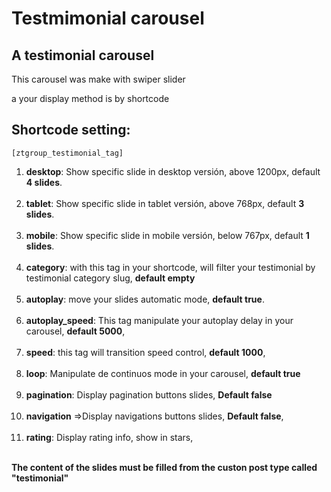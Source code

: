 # Testmimonial carousel

## A testimonial carousel

This carousel was make with swiper slider

a your display method is by shortcode

## Shortcode setting:

`[ztgroup_testimonial_tag]`

1. **desktop**: Show specific slide in desktop versión, above 1200px, default **4 slides**.<br><br>
2. **tablet**: Show specific slide in tablet versión, above 768px, default **3 slides**.<br><br>
3. **mobile**: Show specific slide in mobile versión, below 767px, default **1 slides**.<br><br>
4. **category**: with this tag in your shortcode, will filter your testimonial by testimonial category slug, **default empty**<br><br>
5. **autoplay**: move your slides automatic mode, **default true**.<br><br>
6. **autoplay_speed**: This tag manipulate your autoplay delay in your carousel, **default 5000**,<br><br>
7. **speed**: this tag will transition speed control, **default 1000**,<br><br>
8. **loop**: Manipulate de continuos mode in your carousel, **default true**<br><br>
9. **pagination**: Display pagination buttons slides, **Default false**<br><br>
10. **navigation** =>Display navigations buttons slides, **Default false**,<br><br>
11. **rating**: Display rating info, show in stars,<br><br>

**The content of the slides must be filled from the custon post type called "testimonial"**
